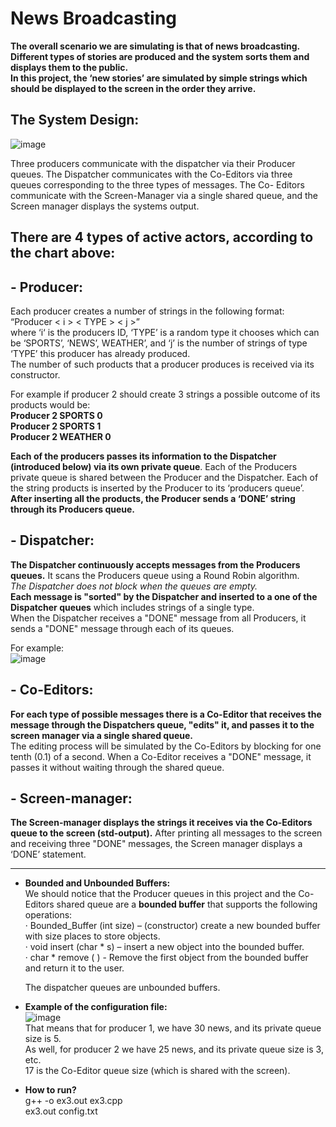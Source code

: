 # News Broadcasting  

**The overall scenario we are simulating is that of news broadcasting.  
Different types of stories are produced and the system sorts them and displays them to the public.  
In this project, the ‘new stories’ are simulated by simple strings which should be displayed to the screen in the order they arrive.**  

## The System Design:    
![image](https://user-images.githubusercontent.com/83518959/193197203-ef6eb02a-164e-446e-9cb8-13ed389d1783.png)  

Three producers communicate with the dispatcher via their Producer queues. The Dispatcher communicates with the Co-Editors via three queues corresponding to the three types of messages. The Co- Editors communicate with the Screen-Manager via a single shared queue, and the Screen manager displays the systems output.  

## There are 4 types of active actors, according to the chart above:   
  
## - Producer:   
Each producer creates a number of strings in the following format:  
“Producer < i >  < TYPE >  < j >”  
where ‘i‘ is the producers ID, ‘TYPE’ is a random type it chooses which can be ‘SPORTS’, ‘NEWS’, WEATHER’, and ‘j’ is the number of strings of type ‘TYPE’ this producer has already produced.  
The number of such products that a producer produces is received via its constructor.  

For example if producer 2 should create 3 strings a possible outcome of its products would be:  
**Producer 2 SPORTS 0  
Producer 2 SPORTS 1  
Producer 2 WEATHER 0**  

**Each of the producers passes its information to the Dispatcher (introduced below) via its own private queue**. Each of the Producers private queue is shared between the Producer and the Dispatcher. Each of the string products is inserted by the Producer to its ‘producers queue’. **After inserting all the products, the Producer sends a ‘DONE’ string through its Producers queue.**  
 
## - Dispatcher:  
**The Dispatcher continuously accepts messages from the Producers queues.** It scans the Producers queue using a Round Robin algorithm.  
*The Dispatcher does not block when the queues are empty.*  
**Each message is "sorted" by the Dispatcher and inserted to a one of the Dispatcher queues** which includes strings of a single type.  
When the Dispatcher receives a "DONE" message from all Producers, it sends a "DONE" message through each of its queues.  

For example:  
![image](https://user-images.githubusercontent.com/83518959/193199294-753d21ad-6fea-45f8-b41b-0bb9ccd348e8.png)  

## - Co-Editors:  
**For each type of possible messages there is a Co-Editor that receives the message through the Dispatchers queue, "edits" it, and passes it to the screen manager via a single shared queue.**  
The editing process will be simulated by the Co-Editors by blocking for one tenth (0.1) of a second. When a Co-Editor receives a "DONE" message, it passes it without waiting through the shared queue.  

## - Screen-manager:  
**The Screen-manager displays the strings it receives via the Co-Editors queue to the screen (std-output).** After printing all messages to the screen and receiving three "DONE" messages, the Screen manager displays a ‘DONE’ statement.  

----------------------------------------------------------------------------------------------------------------

- **Bounded and Unbounded Buffers:**   
We should notice that the Producer queues in this project and the Co-Editors shared queue are a **bounded buffer** that supports the following operations:  
· Bounded_Buffer (int size) – (constructor) create a new bounded buffer with size places to store objects.  
· void insert (char * s) – insert a new object into the bounded buffer.   
· char * remove ( ) - Remove the first object from the bounded buffer and return it to the user.  

  The dispatcher queues are unbounded buffers.  

  
  
- **Example of the configuration file:**  
![image](https://user-images.githubusercontent.com/83518959/193200846-41e4ea92-c7fc-4aa2-bb42-3c148e783be4.png)  
That means that for producer 1, we have 30 news, and its private queue size is 5.  
As well, for producer 2 we have 25 news, and its private queue size is 3, etc.  
17 is the Co-Editor queue size (which is shared with the screen).  
  
  
- **How to run?**  
g++ -o ex3.out ex3.cpp  
ex3.out config.txt  
